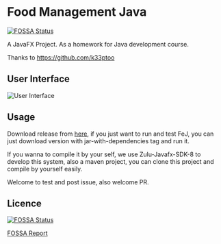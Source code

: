 # Food Management Java

[![FOSSA Status](https://app.fossa.com/api/projects/git%2Bgithub.com%2Fviewv%2FFeJ.svg?type=shield)](https://app.fossa.com/projects/git%2Bgithub.com%2Fviewv%2FFeJ?ref=badge_shield)

A JavaFX Project. As a homework for Java development course.

Thanks to https://github.com/k33ptoo 


## User Interface

![User Interface](https://cdn.jsdelivr.net/gh/viewv/Pico/img/20191213110923.png)

## Usage

Download release from [here](https://github.com/viewv/FeJ/releases), if you just want to run and test FeJ, you can just download version with jar-with-dependencies tag and run it.

If you wanna to compile it by your self, we use Zulu-Javafx-SDK-8 to develop this system, also a maven project, you can clone this project and compile by yourself easily.

Welcome to test and post issue, also welcome PR.

## Licence

[![FOSSA Status](https://app.fossa.com/api/projects/git%2Bgithub.com%2Fviewv%2FFeJ.svg?type=large)](https://app.fossa.com/projects/git%2Bgithub.com%2Fviewv%2FFeJ?ref=badge_large)

[FOSSA Report](https://app.fossa.com/attribution/a560840e-8168-4f39-9353-1d6e17139c14)
